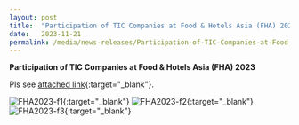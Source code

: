 ```yaml
---
layout: post
title:  "Participation of TIC Companies at Food & Hotels Asia (FHA) 2023"   
date:   2023-11-21
permalink: /media/news-releases/Participation-of-TIC-Companies-at-Food-and-Hotels-Asia-(FHA)-2023
---
```

 
**Participation of TIC Companies at Food & Hotels Asia (FHA) 2023**

Pls see [attached link](https://go.gov.sg/participation-of-tic-companies-at-fha2023){:target="_blank"}.


![FHA2023-f1](https://go.gov.sg/participation-of-tic-co-fha2023-file1){:target="_blank"}
![FHA2023-f2](https://go.gov.sg/participation-of-tic-co-fha2023-file2){:target="_blank"}
![FHA2023-f3](https://go.gov.sg/participation-of-tic-co-fha2023-file3){:target="_blank"}







